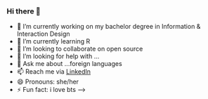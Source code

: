 ### Hi there 👋

- 🔭 I’m currently working on my bachelor degree in Information & Interaction Design
- 🌱 I’m currently learning R
- 👯 I’m looking to collaborate on open source
- 🤔 I’m looking for help with ...
- 💬 Ask me about ...foreign languages
- 📫 Reach me via [LinkedIn](https://www.linkedin.com/in/phovu/)
- 😄 Pronouns: she/her
- ⚡ Fun fact: i love bts
-->
